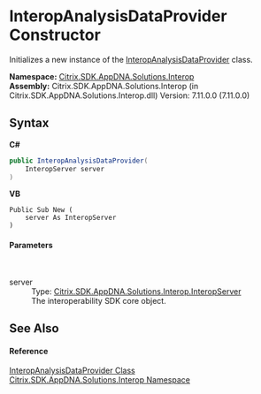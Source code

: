 # InteropAnalysisDataProvider Constructor 
 

Initializes a new instance of the <a href="9b87ffc3-844f-f27b-812a-08f583c44ded">InteropAnalysisDataProvider</a> class.

**Namespace:**&nbsp;<a href="9b022d31-dfbd-e494-2a35-12a59446d9d6">Citrix.SDK.AppDNA.Solutions.Interop</a><br />**Assembly:**&nbsp;Citrix.SDK.AppDNA.Solutions.Interop (in Citrix.SDK.AppDNA.Solutions.Interop.dll) Version: 7.11.0.0 (7.11.0.0)

## Syntax

**C#**
```csharp
public InteropAnalysisDataProvider(
	InteropServer server
)
```

**VB**
```vbnet
Public Sub New ( 
	server As InteropServer
)
```


#### Parameters
&nbsp;<dl><dt>server</dt><dd>Type: <a href="0fba6b81-e2ee-e3ad-5856-5cd5364db0b7">Citrix.SDK.AppDNA.Solutions.Interop.InteropServer</a><br />The interoperability SDK core object.</dd></dl>

## See Also


#### Reference
<a href="9b87ffc3-844f-f27b-812a-08f583c44ded">InteropAnalysisDataProvider Class</a><br /><a href="9b022d31-dfbd-e494-2a35-12a59446d9d6">Citrix.SDK.AppDNA.Solutions.Interop Namespace</a><br />